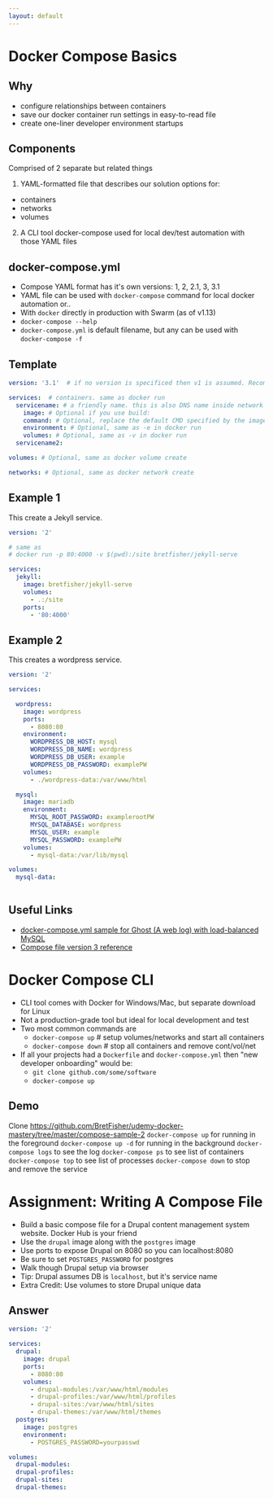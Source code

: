 ```yaml
---
layout: default
---
```


# Docker Compose Basics
## Why
- configure relationships between containers
- save our docker container run settings in easy-to-read file
- create one-liner developer environment startups
## Components
Comprised of 2 separate but related things
1. YAML-formatted file that describes our solution options for:
  - containers
  - networks
  - volumes
2. A CLI tool docker-compose used for local dev/test automation with those YAML files
## docker-compose.yml
- Compose YAML format has it's own versions: 1, 2, 2.1, 3, 3.1
- YAML file can be used with `docker-compose` command for local docker automation or..
- With `docker` directly in production with Swarm (as of v1.13)
- `docker-compose --help`
- `docker-compose.yml` is default filename, but any can be used with `docker-compose -f`

## Template
```yml
version: '3.1'  # if no version is specificed then v1 is assumed. Recommend v2 minimum

services:  # containers. same as docker run
  servicename: # a friendly name. this is also DNS name inside network
    image: # Optional if you use build:
    command: # Optional, replace the default CMD specified by the image
    environment: # Optional, same as -e in docker run
    volumes: # Optional, same as -v in docker run
  servicename2:

volumes: # Optional, same as docker volume create

networks: # Optional, same as docker network create

```
## Example 1
This create a Jekyll service.
```yml
version: '2'

# same as 
# docker run -p 80:4000 -v $(pwd):/site bretfisher/jekyll-serve

services:
  jekyll:
    image: bretfisher/jekyll-serve
    volumes:
      - .:/site
    ports:
      - '80:4000'

```
## Example 2
This creates a wordpress service.
```yml
version: '2'

services:

  wordpress:
    image: wordpress
    ports:
      - 8080:80
    environment:
      WORDPRESS_DB_HOST: mysql
      WORDPRESS_DB_NAME: wordpress
      WORDPRESS_DB_USER: example
      WORDPRESS_DB_PASSWORD: examplePW
    volumes:
      - ./wordpress-data:/var/www/html

  mysql:
    image: mariadb
    environment:
      MYSQL_ROOT_PASSWORD: examplerootPW
      MYSQL_DATABASE: wordpress
      MYSQL_USER: example
      MYSQL_PASSWORD: examplePW
    volumes:
      - mysql-data:/var/lib/mysql

volumes:
  mysql-data:
	
```
## Useful Links
- [docker-compose.yml sample for Ghost (A web log) with load-balanced MySQL](https://github.com/BretFisher/udemy-docker-mastery/blob/master/compose-sample-1/compose-3.yml)
- [Compose file version 3 reference](https://docs.docker.com/compose/compose-file/)
# Docker Compose CLI
- CLI tool comes with Docker for Windows/Mac, but separate download for Linux
- Not a production-grade tool but ideal for local development and test
- Two most common commands are
	- `docker-compose up` # setup volumes/networks and start all containers
	- `docker-compose down` # stop all containers and remove cont/vol/net
- If all your projects had a `Dockerfile` and `docker-compose.yml` then "new developer onboarding" would be:
	- `git clone github.com/some/software`
	- `docker-compose up`

## Demo
Clone https://github.com/BretFisher/udemy-docker-mastery/tree/master/compose-sample-2
`docker-compose up` for running in the foreground
`docker-compose up -d` for running in the background
`docker-compose logs` to see the log
`docker-compose ps` to see list of containers
`docker-compose top` to see list of processes
`docker-compose down` to stop and remove the service
# Assignment: Writing A Compose File
- Build a basic compose file for a Drupal content management system website. Docker Hub is your friend
- Use the `drupal` image along with the `postgres` image
- Use ports to expose Drupal on 8080 so you can localhost:8080
- Be sure to set `POSTGRES_PASSWORD` for postgres
- Walk though Drupal setup via browser
- Tip: Drupal assumes DB is `localhost`, but it's service name
- Extra Credit: Use volumes to store Drupal unique data

## Answer
```yml
version: '2'

services: 
  drupal:
    image: drupal
    ports: 
      - 8080:80
    volumes: 
      - drupal-modules:/var/www/html/modules
      - drupal-profiles:/var/www/html/profiles
      - drupal-sites:/var/www/html/sites
      - drupal-themes:/var/www/html/themes
  postgres:
    image: postgres
    environment: 
      - POSTGRES_PASSWORD=yourpasswd

volumes: 
  drupal-modules:
  drupal-profiles:
  drupal-sites:
  drupal-themes:
```